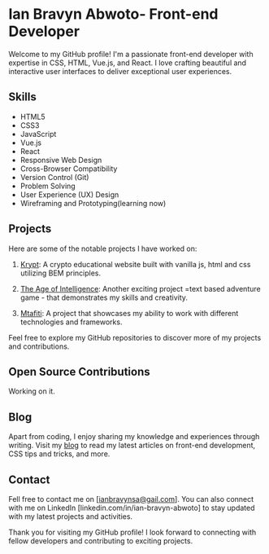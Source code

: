 # Ian Bravyn Abwoto- Front-end Developer

Welcome to my GitHub profile! I'm a passionate front-end developer with expertise in CSS, HTML, Vue.js, and React. I love crafting beautiful and interactive user interfaces to deliver exceptional user experiences. 

## Skills

- HTML5
- CSS3
- JavaScript
- Vue.js
- React
- Responsive Web Design
- Cross-Browser Compatibility
- Version Control (Git)
- Problem Solving
- User Experience (UX) Design
- Wireframing and Prototyping(learning now)

## Projects

Here are some of the notable projects I have worked on:

1. [Krypt](https://github.com/Bravyn/krypt):  A crypto educational website built with vanilla js, html and css utilizing BEM principles.

2. [The Age of Intelligence](https://github.com/Bravyn/The-Age-of-Intelligence): Another exciting project =text based adventure game -  that demonstrates my skills and creativity.

3. [Mtafiti](https://github.com/Bravyn/Mtafiti/tree/main/mtafiti): A project that showcases my ability to work with different technologies and frameworks.

Feel free to explore my GitHub repositories to discover more of my projects and contributions.

## Open Source Contributions

Working on it.

## Blog

Apart from coding, I enjoy sharing my knowledge and experiences through writing. Visit my [blog](ianbravyn.hashnode.dev) to read my latest articles on front-end development, CSS tips and tricks, and more.

## Contact
Fell free to contact me on [ianbravynsa@gail.com]. You can also connect with me on LinkedIn [linkedin.com/in/ian-bravyn-abwoto] to stay updated with my latest projects and activities.

Thank you for visiting my GitHub profile! I look forward to connecting with fellow developers and contributing to exciting projects.
